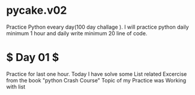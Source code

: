 # pycake.v02
Practice Python eveary day(100 day challage ). I will practice python daily minimum 1 hour and daily write minimum 20 line of code.

# $ Day 01 $ 
 Practice for last one hour. Today I have solve some List related Excercise from the book "python Crash Course"
Topic of my Practice was Working with list